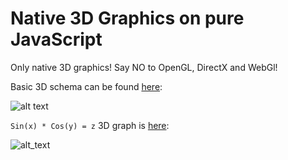 Native 3D Graphics on pure JavaScript
==================

Only native 3D graphics! Say NO to OpenGL, DirectX and WebGl!

Basic 3D schema can be found [here][1]:

![alt text](https://gyazo.com/b79422343b8e2443bece8b2c80057f20)

`Sin(x) * Cos(y) = z` 3D graph is [here][2]:

![alt_text](https://gyazo.com/1e80d78194a5afd5779aa0e9016fe19b)


  [1]: https://rawgit.com/dyatchenko/Native_3D_Graphics/master/Javascript_3D_Graphics/index.html
  [2]: https://rawgit.com/dyatchenko/Native_3D_Graphics/master/Javascript_3D_Graphics/graph_sin_cos.html
